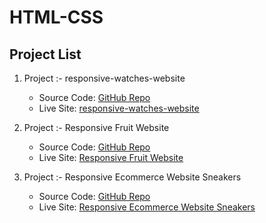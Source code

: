 # HTML-CSS
  


## Project List

1. Project :- responsive-watches-website
   - Source Code: [GitHub Repo](https://github.com/ashwanipydev/HTML-CSS/tree/main/responsive-watches-website-main/responsive-watches-website-project-from-scratch)
   - Live Site: [responsive-watches-website](https://responsive-watches-website-project.netlify.app)

2. Project :- Responsive Fruit Website
   - Source Code: [GitHub Repo](https://github.com/ashwanipydev/HTML-CSS/tree/main/responsive-fruit-website-main)
   - Live Site: [Responsive Fruit Website](https://responsive-fruit-website.netlify.app)


3. Project :- Responsive Ecommerce Website Sneakers

      - Source Code: [GitHub Repo](https://github.com/ashwanipydev/HTML-CSS/tree/main/responsive-ecommerce-website-sneakers-master)
      - Live Site: [Responsive Ecommerce Website Sneakers](https://sneakers-demo.netlify.app)